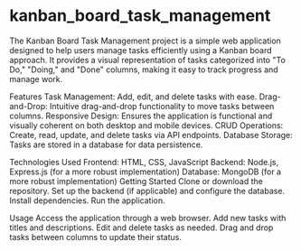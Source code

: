 # kanban_board_task_management
The Kanban Board Task Management project is a simple web application designed to help users manage tasks efficiently using a Kanban board approach. It provides a visual representation of tasks categorized into "To Do," "Doing," and "Done" columns, making it easy to track progress and manage work.

Features
Task Management: Add, edit, and delete tasks with ease.
Drag-and-Drop: Intuitive drag-and-drop functionality to move tasks between columns.
Responsive Design: Ensures the application is functional and visually coherent on both desktop and mobile devices.
CRUD Operations: Create, read, update, and delete tasks via API endpoints.
Database Storage: Tasks are stored in a database for data persistence.

Technologies Used
Frontend: HTML, CSS, JavaScript
Backend: Node.js, Express.js (for a more robust implementation)
Database: MongoDB (for a more robust implementation)
Getting Started
Clone or download the repository.
Set up the backend (if applicable) and configure the database.
Install dependencies.
Run the application.

Usage
Access the application through a web browser.
Add new tasks with titles and descriptions.
Edit and delete tasks as needed.
Drag and drop tasks between columns to update their status.
